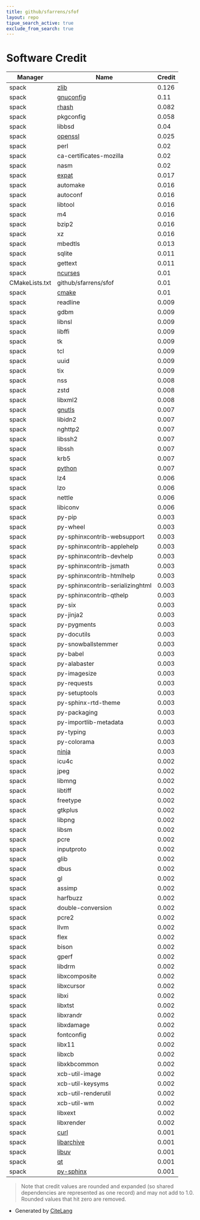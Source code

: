 ```yaml
---
title: github/sfarrens/sfof
layout: repo
tipue_search_active: true
exclude_from_search: true
---
```

# Software Credit

|Manager|Name|Credit|
|-------|----|------|
|spack|[zlib](https://zlib.net)|0.126|
|spack|[gnuconfig](https://www.gnu.org/software/config/)|0.11|
|spack|[rhash](https://sourceforge.net/projects/rhash/)|0.082|
|spack|pkgconfig|0.058|
|spack|libbsd|0.04|
|spack|[openssl](https://www.openssl.org)|0.025|
|spack|perl|0.02|
|spack|ca-certificates-mozilla|0.02|
|spack|nasm|0.02|
|spack|[expat](https://libexpat.github.io/)|0.017|
|spack|automake|0.016|
|spack|autoconf|0.016|
|spack|libtool|0.016|
|spack|m4|0.016|
|spack|bzip2|0.016|
|spack|xz|0.016|
|spack|mbedtls|0.013|
|spack|sqlite|0.011|
|spack|gettext|0.011|
|spack|[ncurses](https://invisible-island.net/ncurses/ncurses.html)|0.01|
|CMakeLists.txt|github/sfarrens/sfof|0.01|
|spack|[cmake](https://www.cmake.org)|0.01|
|spack|readline|0.009|
|spack|gdbm|0.009|
|spack|libnsl|0.009|
|spack|libffi|0.009|
|spack|tk|0.009|
|spack|tcl|0.009|
|spack|uuid|0.009|
|spack|tix|0.009|
|spack|nss|0.008|
|spack|zstd|0.008|
|spack|libxml2|0.008|
|spack|[gnutls](https://www.gnutls.org)|0.007|
|spack|libidn2|0.007|
|spack|nghttp2|0.007|
|spack|libssh2|0.007|
|spack|libssh|0.007|
|spack|krb5|0.007|
|spack|[python](https://www.python.org/)|0.007|
|spack|lz4|0.006|
|spack|lzo|0.006|
|spack|nettle|0.006|
|spack|libiconv|0.006|
|spack|py-pip|0.003|
|spack|py-wheel|0.003|
|spack|py-sphinxcontrib-websupport|0.003|
|spack|py-sphinxcontrib-applehelp|0.003|
|spack|py-sphinxcontrib-devhelp|0.003|
|spack|py-sphinxcontrib-jsmath|0.003|
|spack|py-sphinxcontrib-htmlhelp|0.003|
|spack|py-sphinxcontrib-serializinghtml|0.003|
|spack|py-sphinxcontrib-qthelp|0.003|
|spack|py-six|0.003|
|spack|py-jinja2|0.003|
|spack|py-pygments|0.003|
|spack|py-docutils|0.003|
|spack|py-snowballstemmer|0.003|
|spack|py-babel|0.003|
|spack|py-alabaster|0.003|
|spack|py-imagesize|0.003|
|spack|py-requests|0.003|
|spack|py-setuptools|0.003|
|spack|py-sphinx-rtd-theme|0.003|
|spack|py-packaging|0.003|
|spack|py-importlib-metadata|0.003|
|spack|py-typing|0.003|
|spack|py-colorama|0.003|
|spack|[ninja](https://ninja-build.org/)|0.003|
|spack|icu4c|0.002|
|spack|jpeg|0.002|
|spack|libmng|0.002|
|spack|libtiff|0.002|
|spack|freetype|0.002|
|spack|gtkplus|0.002|
|spack|libpng|0.002|
|spack|libsm|0.002|
|spack|pcre|0.002|
|spack|inputproto|0.002|
|spack|glib|0.002|
|spack|dbus|0.002|
|spack|gl|0.002|
|spack|assimp|0.002|
|spack|harfbuzz|0.002|
|spack|double-conversion|0.002|
|spack|pcre2|0.002|
|spack|llvm|0.002|
|spack|flex|0.002|
|spack|bison|0.002|
|spack|gperf|0.002|
|spack|libdrm|0.002|
|spack|libxcomposite|0.002|
|spack|libxcursor|0.002|
|spack|libxi|0.002|
|spack|libxtst|0.002|
|spack|libxrandr|0.002|
|spack|libxdamage|0.002|
|spack|fontconfig|0.002|
|spack|libx11|0.002|
|spack|libxcb|0.002|
|spack|libxkbcommon|0.002|
|spack|xcb-util-image|0.002|
|spack|xcb-util-keysyms|0.002|
|spack|xcb-util-renderutil|0.002|
|spack|xcb-util-wm|0.002|
|spack|libxext|0.002|
|spack|libxrender|0.002|
|spack|[curl](https://curl.se/)|0.001|
|spack|[libarchive](https://www.libarchive.org)|0.001|
|spack|[libuv](https://libuv.org)|0.001|
|spack|[qt](https://qt.io)|0.001|
|spack|[py-sphinx](https://www.sphinx-doc.org/en/master/)|0.001|


> Note that credit values are rounded and expanded (so shared dependencies are represented as one record) and may not add to 1.0. Rounded values that hit zero are removed.


- Generated by [CiteLang](https://github.com/vsoch/citelang)
